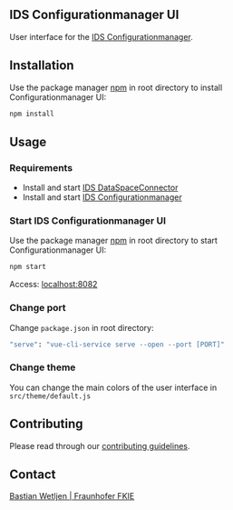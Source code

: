## IDS Configurationmanager UI

User interface for the [IDS Configurationmanager](https://github.com/FraunhoferISST/IDS-Configurationmanager).

## Installation

Use the package manager [npm](https://nodejs.org/en/download/) in root directory to install Configurationmanager UI:

```bash
npm install
```

## Usage

### Requirements
* Install and start [IDS DataSpaceConnector](https://github.com/FraunhoferISST/DataspaceConnector)
* Install and start [IDS Configurationmanager](https://github.com/FraunhoferISST/IDS-Configurationmanager)

### Start IDS Configurationmanager UI
Use the package manager [npm](https://nodejs.org/en/download/) in root directory to start Configurationmanager UI:
```bash
npm start
```
Access: [localhost:8082](http://localhost:8082) 

### Change port

Change `package.json` in root directory:
```bash
"serve": "vue-cli-service serve --open --port [PORT]"
```

### Change theme

You can change the main colors of the user interface in `src/theme/default.js`

## Contributing

Please read through our [contributing guidelines](https://github.com/fkie/ids-configmanager-ui/blob/master/CONTRIBUTING.md).

## Contact

[Bastian Wetljen | Fraunhofer FKIE](mailto:bastian.weltjen@fkie.fraunhofer.de) 
